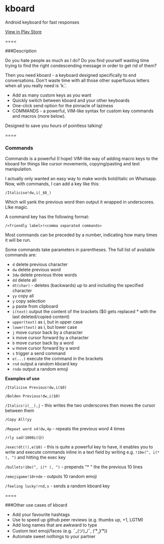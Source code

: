 # kboard
Android keyboard for fast responses

[View in Play Store](https://play.google.com/store/apps/details?id=com.adgad.kboard)

====

###Description

Do you hate people as much as I do?
Do you find yourself wasting time trying to find the right condescending message in order to get rid of them?

Then you need kboard - a keyboard designed specifically to end conversations. Don't waste time with all those other superfluous letters when all you really need is 'k.'.


* Add as many custom keys as you want
* Quickly switch between kboard and your other keyboards
* One-click send option for the pinnacle of laziness
* COMMANDS - a powerful, VIM-like syntax for custom key commands and macros (more below).

Designed to save you hours of pointless talking!

====

### Commands

Commands is a powerful (I hope) VIM-like way of adding macro keys to the kboard for things like cursor movements, copying/pasting and text manipulation.

I actually only wanted an easy way to make words bold/italic on Whatsapp.
Now, with commands, I can add a key like this:

`/Italicise!dw,i(_$0_)`

Which will yank the previous word then output it wrapped in underscores. LIke magic.

A command key has the following format:

`/<friendly label>!<comma separated commands>`

Most commands can be preceded by a number, indicating how many times it will be run.

Some commands take parameters in parentheses. The full list of available commands are:


* `d` delete previous character
* `dw` delete previous word
* `3dw` delete previous three words
* `dd` delete all
* `dt(char)` - deletes (backwards) up to and including the specified character
* `yy` copy all
* `y` copy selection
* `p` paste from clipboard
* `i(text)` output the content of the brackets ($0 gets replaced * with the last deleted/copied content)
* `upper(text)` as i, but in upper case
* `lower(text)` as i, but lower case
* `j` move cursor back by a character
* `k` move cursor forward by a character
* `b` move cursor back by a word
* `w` move cursor forward by a word
* `s` trigger a send command
* `e(...)` execute the command in the brackets
* `rnd` output a random kboard key
* `rnde` output a random emoji

**Examples of use**

`/Italicise Previous!dw,i($0)`

`/Bolden Previous!dw,i($0)`

`/Italics!i(__),j` - this writes the two underscores then moves the cursor between them

`/Copy All!yy`

`/Repeat word x4!dw,4p` - repeats the previous word 4 times

`/rly sad!1000i(😥)`

`/exec!dt(!),e($0)` - this is quite a powerful key to have, it enables you to write and execute commands inline in a text field by writing e.g. `!10e(^, i(* ), ^)` and hitting the exec key

`/bullets!10e(^, i(* ), ^)` - prepends "* " the the previous 10 lines

`/emojigame!10rnde` - outputs 10 random emoji

`/feeling lucky!rnd,s` - sends a random kboard key

====

###Other use cases of kboard

* Add your favourite hashtags
* Use to speed up github peer reviews (e.g. thumbs up, +1, LGTM)
* Add long names that are awkward to type
* Custom text emoji/faces (e.g. ¯\_(ツ)_/¯, ( ͡° ͜ʖ ͡°))
* Automate sweet nothings to your partner


